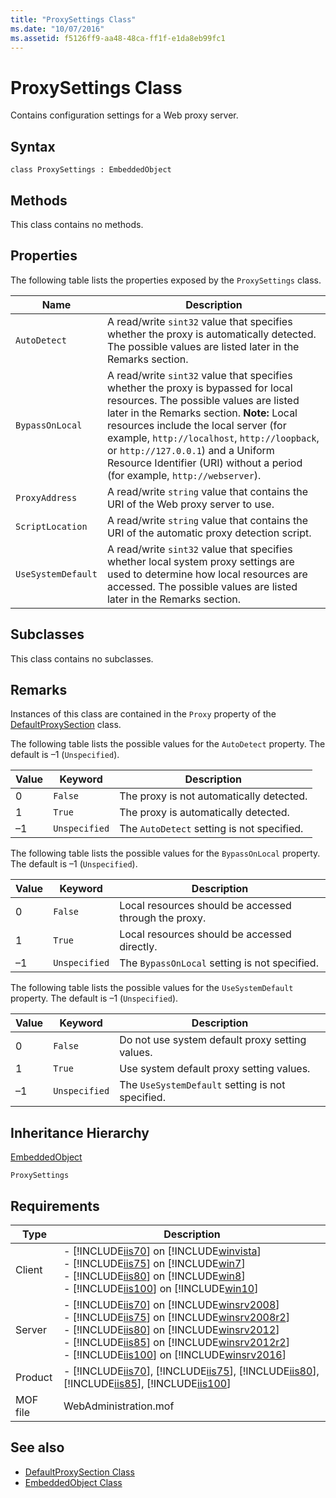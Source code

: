 ```yaml
---
title: "ProxySettings Class"
ms.date: "10/07/2016"
ms.assetid: f5126ff9-aa48-48ca-ff1f-e1da8eb99fc1
---
```

# ProxySettings Class

Contains configuration settings for a Web proxy server.

## Syntax

```vbs
class ProxySettings : EmbeddedObject
```

## Methods

This class contains no methods.

## Properties

The following table lists the properties exposed by the `ProxySettings` class.

|Name|Description|
|----------|-----------------|
|`AutoDetect`|A read/write `sint32` value that specifies whether the proxy is automatically detected. The possible values are listed later in the Remarks section.|
|`BypassOnLocal`|A read/write `sint32` value that specifies whether the proxy is bypassed for local resources. The possible values are listed later in the Remarks section. **Note:**  Local resources include the local server (for example, `http://localhost`, `http://loopback`, or `http://127.0.0.1`) and a Uniform Resource Identifier (URI) without a period (for example, `http://webserver`).|
|`ProxyAddress`|A read/write `string` value that contains the URI of the Web proxy server to use.|
|`ScriptLocation`|A read/write `string` value that contains the URI of the automatic proxy detection script.|
|`UseSystemDefault`|A read/write `sint32` value that specifies whether local system proxy settings are used to determine how local resources are accessed. The possible values are listed later in the Remarks section.|

## Subclasses

This class contains no subclasses.

## Remarks

Instances of this class are contained in the `Proxy` property of the [DefaultProxySection](../wmi-provider/defaultproxysection-class.md) class.

The following table lists the possible values for the `AutoDetect` property. The default is –1 (`Unspecified`).

|Value|Keyword|Description|
|-----------|-------------|-----------------|
|0|`False`|The proxy is not automatically detected.|
|1|`True`|The proxy is automatically detected.|
|–1|`Unspecified`|The `AutoDetect` setting is not specified.|

The following table lists the possible values for the `BypassOnLocal` property. The default is –1 (`Unspecified`).

|Value|Keyword|Description|
|-----------|-------------|-----------------|
|0|`False`|Local resources should be accessed through the proxy.|
|1|`True`|Local resources should be accessed directly.|
|–1|`Unspecified`|The `BypassOnLocal` setting is not specified.|

The following table lists the possible values for the `UseSystemDefault` property. The default is –1 (`Unspecified`).

|Value|Keyword|Description|
|-----------|-------------|-----------------|
|0|`False`|Do not use system default proxy setting values.|
|1|`True`|Use system default proxy setting values.|
|–1|`Unspecified`|The `UseSystemDefault` setting is not specified.|

## Inheritance Hierarchy

[EmbeddedObject](../wmi-provider/embeddedobject-class.md)

`ProxySettings`

## Requirements

|Type|Description|
|----------|-----------------|
|Client|-   [!INCLUDE[iis70](../wmi-provider/includes/iis70-md.md)] on [!INCLUDE[winvista](../wmi-provider/includes/winvista-md.md)]<br />-   [!INCLUDE[iis75](../wmi-provider/includes/iis75-md.md)] on [!INCLUDE[win7](../wmi-provider/includes/win7-md.md)]<br />-   [!INCLUDE[iis80](../wmi-provider/includes/iis80-md.md)] on [!INCLUDE[win8](../wmi-provider/includes/win8-md.md)]<br />-   [!INCLUDE[iis100](../wmi-provider/includes/iis100-md.md)] on [!INCLUDE[win10](../wmi-provider/includes/win10-md.md)]|
|Server|-   [!INCLUDE[iis70](../wmi-provider/includes/iis70-md.md)] on [!INCLUDE[winsrv2008](../wmi-provider/includes/winsrv2008-md.md)]<br />-   [!INCLUDE[iis75](../wmi-provider/includes/iis75-md.md)] on [!INCLUDE[winsrv2008r2](../wmi-provider/includes/winsrv2008r2-md.md)]<br />-   [!INCLUDE[iis80](../wmi-provider/includes/iis80-md.md)] on [!INCLUDE[winsrv2012](../wmi-provider/includes/winsrv2012-md.md)]<br />-   [!INCLUDE[iis85](../wmi-provider/includes/iis85-md.md)] on [!INCLUDE[winsrv2012r2](../wmi-provider/includes/winsrv2012r2-md.md)]<br />-   [!INCLUDE[iis100](../wmi-provider/includes/iis100-md.md)] on [!INCLUDE[winsrv2016](../wmi-provider/includes/winsrv2016-md.md)]|
|Product|-   [!INCLUDE[iis70](../wmi-provider/includes/iis70-md.md)], [!INCLUDE[iis75](../wmi-provider/includes/iis75-md.md)], [!INCLUDE[iis80](../wmi-provider/includes/iis80-md.md)], [!INCLUDE[iis85](../wmi-provider/includes/iis85-md.md)], [!INCLUDE[iis100](../wmi-provider/includes/iis100-md.md)]|
|MOF file|WebAdministration.mof|

## See also

- [DefaultProxySection Class](../wmi-provider/defaultproxysection-class.md)
- [EmbeddedObject Class](../wmi-provider/embeddedobject-class.md)
